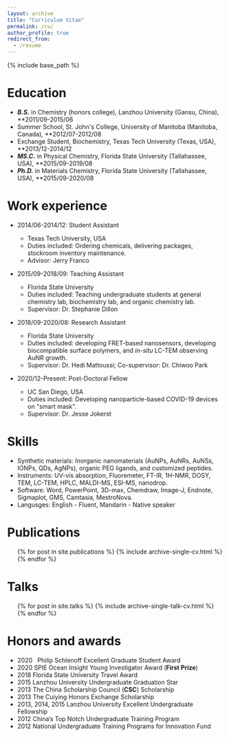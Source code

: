 ```yaml
---
layout: archive
title: "Curriculum Vitae"
permalink: /cv/
author_profile: true
redirect_from:
  - /resume
---
```


{% include base_path %}

Education
======
* ***B.S.*** in Chemistry (honors college), Lanzhou University (Gansu, China), **2011/09-2015/06
* Summer School, St. John's College, University of Manitoba (Manitoba, Canada), **2012/07-2012/08 
* Exchange Student, Biochemistry, Texas Tech University (Texas, USA), **2013/12-2014/12
* ***MS.C.*** in Physical Chemistry, Florida State University (Tallahassee, USA), **2015/09-2019/08
* ***Ph.D.*** in Materials Chemistry, Florida State University (Tallahassee, USA), **2015/09-2020/08

Work experience
======
* 2014/06-2014/12: Student Assistant
  * Texas Tech University, USA
  * Duties included: Ordering chemicals, delivering packages, stockroom inventory maintenance.
  * Advisor: Jerry Franco

* 2015/09-2018/09: Teaching Assistant
  * Florida State University
  * Duties included: Teaching undergraduate students at general chemistry lab, biochemistry lab, and organic chemistry lab.
  * Supervisor: Dr. Stephanie Dillon

* 2018/09-2020/08: Research Assistant
  * Florida State University
  * Duties included: developing FRET-based nanosensors, developing biocompatible surface polymers, and *in-situ* LC-TEM observing AuNR growth.
  * Supervisor: Dr. Hedi Mattoussi; Co-supervisor: Dr. Chiwoo Park
  
 * 2020/12-Present: Post-Doctoral Fellow
   * UC San Diego, USA
   * Duties included: Developing nanoparticle-based COVID-19 devices on "smart mask".
   * Supervisor: Dr. Jesse Jokerst
  
Skills
======
* Synthetic materials: Inorganic nanomaterials (AuNPs, AuNRs, AuNSs, IONPs, QDs, AgNPs), organic PEG ligands, and customized peptides.
* Instruments: UV-vis absorption, Fluoremeter, FT-IR, 1H-NMR, DOSY, TEM, LC-TEM, HPLC, MALDI-MS, ESI-MS, nanodrop.
* Software: Word, PowerPoint, 3D-max, Chemdraw, Image-J, Endnote, Sigmaplot, GMS, Camtasia, MestroNova.
* Langusges: English - Fluent, Mandarin - Native speaker

Publications
======
  <ul>{% for post in site.publications %}
    {% include archive-single-cv.html %}
  {% endfor %}</ul>
  
Talks
======
  <ul>{% for post in site.talks %}
    {% include archive-single-talk-cv.html %}
  {% endfor %}</ul>
  

# Honors and awards
* 2020               &nbsp; Philip Schlenoff Excellent Graduate Student Award
* 2020               SPIE Ocean Insight Young Investigator Award (**First Prize**)
* 2018               Florida State University Travel Award
* 2015               Lanzhou University Undergraduate Graduation Star
* 2013               The China Scholarship Council (**CSC**) Scholarship
* 2013               The Cuiying Honors Exchange Scholarship
* 2013, 2014, 2015   Lanzhou University Excellent Undergraduate Fellowship
* 2012               China’s Top Notch Undergraduate Training Program
* 2012               National Undergraduate Training Programs for Innovation Fund
